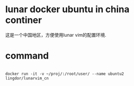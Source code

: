# lunar docker ubuntu in china continer

  这是一个中国地区，方便使用lunar vim的配置环境.

# command

```shell

docker run -it -v ~/proj/:/root/user/ --name ubuntu2  lingdor/lunarvim_cn

``` 













